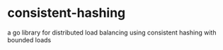 # consistent-hashing
a go library for distributed load balancing using consistent hashing with bounded loads
